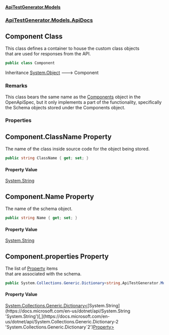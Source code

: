 #### [ApiTestGenerator.Models](ApiTestGenerator.Models.md 'ApiTestGenerator.Models')
### [ApiTestGenerator.Models.ApiDocs](ApiTestGenerator.Models.md#ApiTestGenerator.Models.ApiDocs 'ApiTestGenerator.Models.ApiDocs')

## Component Class

This class defines a container to house the custom class objects  
that are used for responses from the API.

```csharp
public class Component
```

Inheritance [System.Object](https://docs.microsoft.com/en-us/dotnet/api/System.Object 'System.Object') &#129106; Component

### Remarks
This class bears the same name as the [
            Components](https://docs.microsoft.com/en-us/dotnet/api/http://spec.openapis.org/oas/v3.0.3#components-object 'http://spec.openapis.org/oas/v3.0.3#components-object') object in the OpenApiSpec, but it only implements a part of the functionality, specifically  
the Schema objects stored under the Components object.
### Properties

<a name='ApiTestGenerator.Models.ApiDocs.Component.ClassName'></a>

## Component.ClassName Property

The name of the class inside source code for the object being stored.

```csharp
public string ClassName { get; set; }
```

#### Property Value
[System.String](https://docs.microsoft.com/en-us/dotnet/api/System.String 'System.String')

<a name='ApiTestGenerator.Models.ApiDocs.Component.Name'></a>

## Component.Name Property

The name of the schema object.

```csharp
public string Name { get; set; }
```

#### Property Value
[System.String](https://docs.microsoft.com/en-us/dotnet/api/System.String 'System.String')

<a name='ApiTestGenerator.Models.ApiDocs.Component.properties'></a>

## Component.properties Property

The list of [Property](Property.md 'ApiTestGenerator.Models.ApiDocs.Property') items  
that are associated with the schema.

```csharp
public System.Collections.Generic.Dictionary<string,ApiTestGenerator.Models.ApiDocs.Property> properties { get; set; }
```

#### Property Value
[System.Collections.Generic.Dictionary&lt;](https://docs.microsoft.com/en-us/dotnet/api/System.Collections.Generic.Dictionary-2 'System.Collections.Generic.Dictionary`2')[System.String](https://docs.microsoft.com/en-us/dotnet/api/System.String 'System.String')[,](https://docs.microsoft.com/en-us/dotnet/api/System.Collections.Generic.Dictionary-2 'System.Collections.Generic.Dictionary`2')[Property](Property.md 'ApiTestGenerator.Models.ApiDocs.Property')[&gt;](https://docs.microsoft.com/en-us/dotnet/api/System.Collections.Generic.Dictionary-2 'System.Collections.Generic.Dictionary`2')
